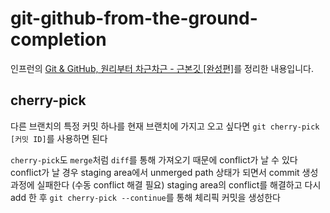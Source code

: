 # git-github-from-the-ground-completion
인프런의 [Git & GitHub, 원리부터 차근차근 - 근본깃 [완성편]](https://www.inflearn.com/course/geek-%EA%B7%BC%EB%B3%B8%EA%B9%83-git-github)를 정리한 내용입니다.

## cherry-pick

다른 브랜치의 특정 커밋 하나를 현재 브랜치에 가지고 오고 싶다면
`git cherry-pick [커밋 ID]`를 사용하면 된다

`cherry-pick`도 `merge`처럼 `diff`를 통해 가져오기 때문에 conflict가 날 수 있다
conflict가 날 경우 staging area에서 unmerged path 상태가 되면서 commit 생성 과정에 실패한다 (수동 conflict 해결 필요)
staging area의 conflict를 해결하고 다시 add 한 후 `git cherry-pick --continue`를 통해 체리픽 커밋을 생성한다

